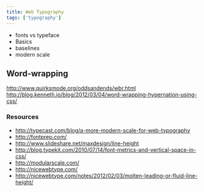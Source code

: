 ```yaml
---
title: Web Typography
tags: ['typography']
---
```


- fonts vs typeface
- Basics
- baselines
- modern scale

## Word-wrapping

http://www.quirksmode.org/oddsandends/wbr.html
http://blog.kenneth.io/blog/2012/03/04/word-wrapping-hypernation-using-css/

### Resources

- http://typecast.com/blog/a-more-modern-scale-for-web-typography
- http://fontprep.com/
- http://www.slideshare.net/maxdesign/line-height
- http://blog.typekit.com/2010/07/14/font-metrics-and-vertical-space-in-css/
- http://modularscale.com/
- http://nicewebtype.com/
- http://nicewebtype.com/notes/2012/02/03/molten-leading-or-fluid-line-height/
